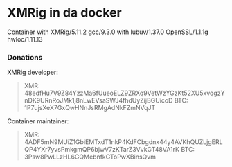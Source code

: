 # XMRig in da docker
Container with XMRig/5.11.2 gcc/9.3.0 with lubuv/1.37.0 OpenSSL/1.1.1g hwloc/1.11.13

### Donations
XMRig developer:
> XMR: 48edfHu7V9Z84YzzMa6fUueoELZ9ZRXq9VetWzYGzKt52XU5xvqgzYnDK9URnRoJMk1j8nLwEVsaSWJ4fhdUyZijBGUicoD
> BTC: 1P7ujsXeX7GxQwHNnJsRMgAdNkFZmNVqJT

Container maintainer:
> XMR: 4ADF5mN9MUiZ1GbiEMTxdT1nkP4KdFCbgdnx44y4AVKhQUZLjgERLQP4YXr7yvsPmkgmQP6bjwV7zKTarZ3VvkGT48VA1rK
> BTC: 3Psw8PwLLzHL6GQMebnfkGToPwXBinsQvm

